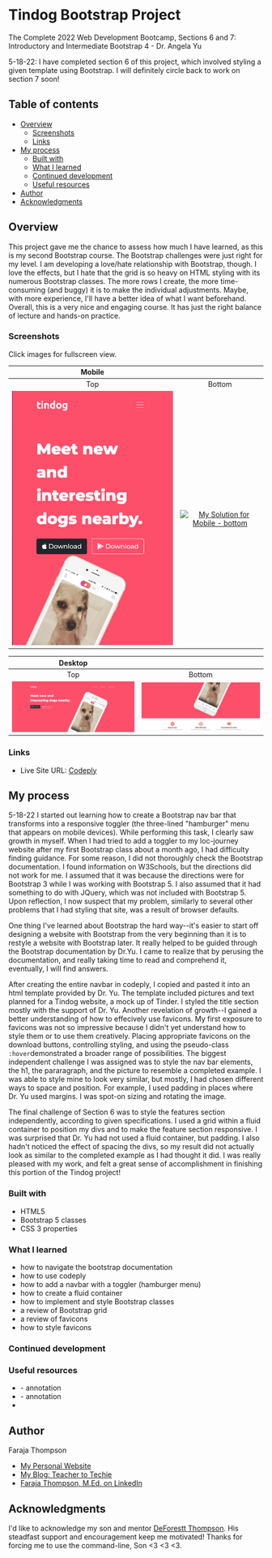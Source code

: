 # Tindog Bootstrap Project
The Complete 2022 Web Development Bootcamp, Sections 6 and 7: Introductory and Intermediate Bootstrap 4 - Dr. Angela Yu

5-18-22: I have completed section 6 of this project, which involved styling a given template using Bootstrap.  I will definitely circle back to work on section 7 soon!

## Table of contents

- [Overview](#overview)
  - [Screenshots](#screenshots)
  - [Links](#links)
- [My process](#my-process)
  - [Built with](#built-with)
  - [What I learned](#what-i-learned)
  - [Continued development](#continued-development)
  - [Useful resources](#useful-resources)
- [Author](#author)
- [Acknowledgments](#acknowledgments) 

## Overview
This project gave me the chance to assess how much I have learned, as this is my second Bootstrap course.  The Bootstrap challenges were just right for my level.  I am developing a love/hate relationship with Bootstrap, though.  I love the effects, but I hate that the grid is so heavy on HTML styling with its numerous Bootstrap classes. The more rows I create, the more time-consuming (and buggy) it is to make the individual adjustments.  Maybe, with more experience, I'll have a better idea of what I want beforehand.  Overall, this is a very nice and engaging course.  It has just the right balance of lecture and hands-on practice.



### Screenshots 
Click images for fullscreen view.

| <b>Mobile</b>                                              |                                                                 |
|:---------------------------------------------------------------:|:---------------------------------------------------------------:|
|Top                                                              |Bottom                                                                 |
| [![My Solution for Mobile - top](https://github.com/Faraja17/tindog-project/blob/main/tindog-mobile.png?raw=true)](https://github.com/Faraja17/tindog-project/blob/main/tindog-mobile.png?raw=true) | [![My Solution for Mobile - bottom](https://user-images.githubusercontent.com/104348636/169171065-ce4705d4-19f5-431b-bd34-17ee6d3255e0.png)](https://user-images.githubusercontent.com/104348636/169171109-ed5ad936-a096-448d-8de6-a0313c010e84.png) |


| <b>Desktop</b>                                             |                                                                 |
|:---------------------------------------------------------------:|:---------------------------------------------------------------:|
|Top                                                              |Bottom                                                                 |
| [![My Solution for Desktop - top](https://github.com/Faraja17/tindog-project/blob/main/tindog-desktop.png?raw=true)](https://github.com/Faraja17/tindog-project/blob/main/tindog-desktop.png?raw=true) | [![My Solution for Desktop - bottom](https://github.com/Faraja17/tindog-project/blob/main/tindog-desktoop2.png?raw=true)](https://github.com/Faraja17/tindog-project/blob/main/tindog-desktoop2.png?raw=true) |



### Links

- Live Site URL: [Codeply](https://www.codeply.com/p/d47o8stMog)

## My process
5-18-22 I started out learning how to create a Bootstrap nav bar that transforms into a responsive toggler (the three-lined "hamburger" menu that appears on mobile devices).  While performing this task, I clearly saw growth in myself.  When I had tried to add a toggler to my loc-journey website after my first Bootstrap class about a month ago, I had difficulty finding guidance.  For some reason, I did not thoroughly check the Bootstrap documentation.  I found information on W3Schools, but the directions did not work for me.  I assumed that it was because the directions were for Bootstrap 3 while I was working with Bootstrap 5.  I also assumed that it had something to do with JQuery, which was not included with Bootstrap 5.  Upon reflection, I now suspect that my problem, similarly to several other problems that I had styling that site, was a result of browser defaults.  

One thing I've learned about Bootstrap the hard way--it's easier to start off designing a website with Bootstrap from the very beginning than it is to restyle a website with Bootstrap later.  It really helped to be guided through the Bootstrap documentation by Dr.Yu.  I came to realize that by perusing the documentation, and really taking time to read and comprehend it, eventually, I will find answers.  

After creating the entire navbar in codeply, I copied and pasted it into an html template provided by Dr. Yu.  The template included pictures and text planned for a Tindog website, a mock up of Tinder.  I styled the title section mostly with the support of Dr. Yu.  Another revelation of growth--I gained a better understanding of how to effecively use favicons.  My first exposure to favicons was not so impressive because I didn't yet understand how to style them or to use them creatively.  Placing appropriate favicons on the download buttons, controlling styling, and using the pseudo-class `:hover`demonstrated a broader range of possibilities. The biggest independent challenge I was assigned was to style the nav bar elements, the h1, the pararagraph, and the picture to resemble a completed example.  I was able to style mine to look very similar, but mostly, I had chosen different ways to space and position.  For example, I used padding in places where Dr. Yu used margins.  I was spot-on sizing and rotating the image.

The final challenge of Section 6 was to style the features section independently, according to given specifications.  I used a grid within a fluid container to position my divs and to make the feature section responsive.  I was surprised that Dr. Yu had not used a fluid container, but padding.  I also hadn't noticed the effect of spacing the divs, so my result did not actually look as similar to the completed example as I had thought it did.  I was really pleased with my work, and felt a great sense of accomplishment in finishing this portion of the Tindog project! 

### Built with

- HTML5 
- Bootstrap 5 classes 
- CSS 3 properties

### What I learned

- how to navigate the bootstrap documentation  
- how to use codeply
- how to add a navbar with a toggler (hamburger menu)
- how to create a fluid container
- how to implement and style Bootstrap classes
- a review of Bootstrap grid
- a review of favicons
- how to style favicons

### Continued development



### Useful resources

- []() - annotation
- []() - annotation
- 
## Author

Faraja Thompson

- [My Personal Website](https://faraja17.github.io/my-website/)
- [My Blog: Teacher to Techie](https://faraja17.github.io/)
- [Faraja Thompson, M.Ed. on LinkedIn](https://www.linkedin.com/in/faraja-thompson-m-ed-70885b8/)

## Acknowledgments

I'd like to acknowledge my son and mentor [DeForestt Thompson](https://github.com/DeForestt).  His steadfast support and encouragement keep me motivated!  Thanks for forcing me to use the command-line, Son <3 <3 <3.

